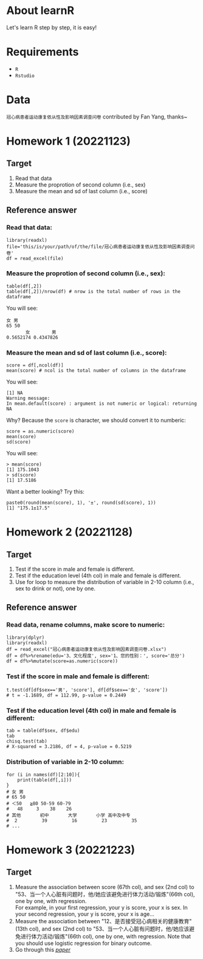 # About learnR
Let's learn R step by step, it is easy!

# Requirements
- `R`
- `Rstudio`
 
# Data 
`冠心病患者运动康复依从性及影响因素调查问卷` contributed by Fan Yang, thanks~

# Homework 1 (20221123)
## Target
1. Read that data
2. Measure the proprotion of second column (i.e., sex)
3. Measure the mean and sd of last column (i.e., score)  

## Reference answer
### Read that data:
```  
library(readxl)
file='this/is/your/path/of/the/file/冠心病患者运动康复依从性及影响因素调查问卷'
df = read_excel(file)
``` 
### Measure the proprotion of second column (i.e., sex):  
``` 
table(df[,2])
table(df[,2])/nrow(df) # nrow is the total number of rows in the dataframe
```
You will see:  
```
女 男 
65 50 
       女        男 
0.5652174 0.4347826 
```
### Measure the mean and sd of last column (i.e., score):  
```
score = df[,ncol(df)]
mean(score) # ncol is the total number of columns in the dataframe
```
You will see:  
```
[1] NA
Warning message:
In mean.default(score) : argument is not numeric or logical: returning NA
```
Why? Because the `score` is character, we should convert it to numberic:
```
score = as.numeric(score)
mean(score)
sd(score)
```
You will see:  
```
> mean(score)
[1] 175.1043
> sd(score)
[1] 17.5186
```
Want a better looking? Try this:
```
paste0(round(mean(score), 1), '±', round(sd(score), 1))
[1] "175.1±17.5"
```

# Homework 2 (20221128)
## Target
1. Test if the score in male and female is different.
2. Test if the education level (4th col) in male and female is different.
3. Use for loop to measure the distribution of variable in 2-10 column (i.e., sex to drink or not), one by one.

## Reference answer
### Read data, rename columns, make score to numeric:
```  
library(dplyr)
library(readxl)
df = read_excel("冠心病患者运动康复依从性及影响因素调查问卷.xlsx")
df = df%>%rename(edu='3、文化程度', sex='1、您的性别：', score='总分')
df = df%>%mutate(score=as.numeric(score))
``` 
### Test if the score in male and female is different:
```  
t.test(df[df$sex=='男', 'score'], df[df$sex=='女', 'score'])
# t = -1.1689, df = 112.99, p-value = 0.2449
``` 
### Test if the education level (4th col) in male and female is different:
```  
tab = table(df$sex, df$edu)
tab 
chisq.test(tab)
# X-squared = 3.2186, df = 4, p-value = 0.5219
``` 
### Distribution of variable in 2-10 column:
```  
for (i in names(df)[2:10]){
    print(table(df[,i]))
}
# 女 男 
# 65 50 
# ＜50   ≧80 50-59 60-79 
#   48     3    38    26 
# 其他       初中       大学       小学 高中及中专 
#  2         39         16         23         35 
# ...
``` 

# Homework 3 (20221223)
## Target
1. Measure the association between score (67th col), and sex (2nd col) to "53、当一个人心脏有问题时，他/她应该避免进行体力活动/锻炼"(66th col), one by one, with regression.  
For example, in your first regression, your y is score, your x is sex. In your second regression, your y is score, your x is age... 
2. Measure the association between "12、是否接受冠心病相关的健康教育" (13th col), and sex (2nd col) to "53、当一个人心脏有问题时，他/她应该避免进行体力活动/锻炼"(66th col), one by one, with regression. Note that you should use logistic regression for binary outcome.
3. Go through this [*paper*](https://pubmed.ncbi.nlm.nih.gov/29201888/)



